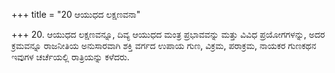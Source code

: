 +++
title = "20 ಆಯುಧದ ಲಕ್ಷಣವನಾ"

+++
20. ಆಯುಧದ ಲಕ್ಷಣವನ್ನೂ, ದಿವ್ಯ ಆಯುಧದ ಮಂತ್ರ ಪ್ರಭಾವವನ್ನು ಮತ್ತು  ವಿವಿಧ ಪ್ರಯೋಗಗಳನ್ನು, ಅದರ ಕ್ರಮವನ್ನೂ ರಾಜನೀತಿಯ ಅನುಸಾರವಾಗಿ ಶಕ್ತಿ ವರ್ಗದ ಉಪಾಯ ಗುಣ, ವಿಕ್ರಮ, ಪರಾಕ್ರಮ, ನಾಯಕರ ಗುಣಕಥನ ಇವುಗಳ ಚರ್ಚೆಯಲ್ಲಿ ರಾತ್ರಿಯನ್ನು ಕಳೆದರು.